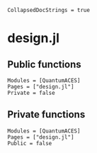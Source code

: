 ```@meta
CollapsedDocStrings = true
```

# design.jl

## Public functions

```@autodocs; canonical = false
Modules = [QuantumACES]
Pages = ["design.jl"]
Private = false
```

## Private functions

```@autodocs
Modules = [QuantumACES]
Pages = ["design.jl"]
Public = false
```